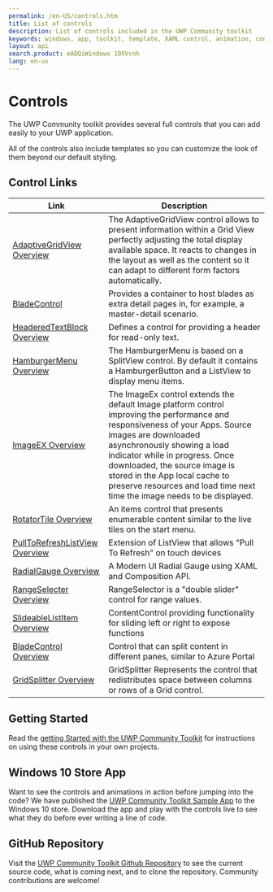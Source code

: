 ```yaml
---
permalink: /en-US/controls.htm
title: List of controls  
description: List of controls included in the UWP Community toolkit
keywords: windows, app, toolkit, template, XAML control, animation, control 
layout: api
search.product: eADQiWindows 10XVcnh
lang: en-us
---
```


# Controls

The UWP Community toolkit provides several full controls that you can add easily to your UWP application.

All of the controls also include templates so you can customize the look of them beyond our default styling.

## Control Links

| Link | Description |
| --- | --- |
| [AdaptiveGridView Overview]({{site.baseurl}}/{{page.lang}}/controls/AdaptiveGridView.htm) | The AdaptiveGridView control allows to present information within a Grid View perfectly adjusting the total display available space. It reacts to changes in the layout as well as the content so it can adapt to different form factors automatically. | 
| [BladeControl]({{site.baseurl}}/{{page.lang}}/controls/bladecontrol.htm) | Provides a container to host blades as extra detail pages in, for example, a master-detail scenario. |
| [HeaderedTextBlock Overview]({{site.baseurl}}/{{page.lang}}/controls/headeredTextBlock.htm) | Defines a control for providing a header for read-only text. |
| [HamburgerMenu Overview]({{site.baseurl}}/{{page.lang}}/controls/hamburgerMenu.htm) | The HamburgerMenu is based on a SplitView control. By default it contains a HamburgerButton and a ListView to display menu items. |
| [ImageEX Overview]({{site.baseurl}}/{{page.lang}}/controls/ImageEx.htm) | The ImageEx control extends the default Image platform control improving the performance and responsiveness of your Apps. Source images are downloaded asynchronously showing a load indicator while in progress. Once downloaded, the source image is stored in the App local cache to preserve resources and load time next time the image needs to be displayed. |
| [RotatorTile Overview]({{site.baseurl}}/{{page.lang}}/controls/RotatorTile.htm) | An items control that presents enumerable content similar to the live tiles on the start menu. |
| [PullToRefreshListView Overview]({{site.baseurl}}/{{page.lang}}/controls/PullToRefreshListView.htm) | Extension of ListView that allows "Pull To Refresh" on touch devices |
| [RadialGauge Overview]({{site.baseurl}}/{{page.lang}}/controls/RadialGauge.htm) | A Modern UI Radial Gauge using XAML and Composition API. |
| [RangeSelecter Overview]({{site.baseurl}}/{{page.lang}}/controls/RangeSelector.htm) | RangeSelector is a "double slider" control for range values. |
| [SlideableListItem Overview]({{site.baseurl}}/{{page.lang}}/controls/slidablelistitem.htm) | ContentControl providing functionality for sliding left or right to expose functions |
| [BladeControl Overview]({{site.baseurl}}/{{page.lang}}/controls/BladeControl.htm) | Control that can split content in different panes, similar to Azure Portal |
| [GridSplitter Overview]({{site.baseurl}}/{{page.lang}}/controls/GridSplitter.htm) | GridSplitter Represents the control that redistributes space between columns or rows of a Grid control. |

## Getting Started

Read the [getting Started with the UWP Community Toolkit]({{site.baseurl}}/{{page.lang}}/getting-started.htm) for instructions on using these controls in your own projects. 

## Windows 10 Store App

Want to see the controls and animations in action before jumping into the code?  We have published the [UWP Community Toolkit Sample App](http://aka.ms/uwptoolkitapp) to the Windows 10 store.  Download the app and play with the controls live to see what they do before ever writing a line of code.

## GitHub Repository

Visit the [UWP Community Toolkit Github Repository](http://aka.ms/uwptoolkit) to see the current source code, what is coming next, and to clone the repository.  Community contributions are welcome!
